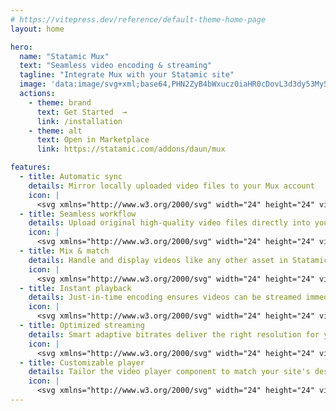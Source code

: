 ```yaml
---
# https://vitepress.dev/reference/default-theme-home-page
layout: home

hero:
  name: "Statamic Mux"
  text: "Seamless video encoding & streaming"
  tagline: "Integrate Mux with your Statamic site"
  image: 'data:image/svg+xml;base64,PHN2ZyB4bWxucz0iaHR0cDovL3d3dy53My5vcmcvMjAwMC9zdmciIHdpZHRoPSI0OCIgaGVpZ2h0PSI0OCIgdmlld0JveD0iMCAwIDI0IDI0IiBmaWxsPSJub25lIiBzdHJva2U9IiNmZmZmZmYiIHN0cm9rZS13aWR0aD0iMi4yNSIgc3Ryb2tlLWxpbmVjYXA9InJvdW5kIiBzdHJva2UtbGluZWpvaW49InJvdW5kIiBjbGFzcz0ibHVjaWRlIGx1Y2lkZS1wbGF5Ij48cG9seWdvbiBwb2ludHM9IjUgMyAxOSAxMiA1IDIxIDUgMyIvPjwvc3ZnPg=='
  actions:
    - theme: brand
      text: Get Started  →
      link: /installation
    - theme: alt
      text: Open in Marketplace
      link: https://statamic.com/addons/daun/mux

features:
  - title: Automatic sync
    details: Mirror locally uploaded video files to your Mux account
    icon: |
      <svg xmlns="http://www.w3.org/2000/svg" width="24" height="24" viewBox="0 0 24 24" fill="none" stroke="currentColor" stroke-width="2.25" stroke-linecap="round" stroke-linejoin="round" class="lucide lucide-refresh-ccw"><path d="M21 12a9 9 0 0 0-9-9 9.75 9.75 0 0 0-6.74 2.74L3 8"/><path d="M3 3v5h5"/><path d="M3 12a9 9 0 0 0 9 9 9.75 9.75 0 0 0 6.74-2.74L21 16"/><path d="M16 16h5v5"/></svg>
  - title: Seamless workflow
    details: Upload original high-quality video files directly into your backend
    icon: |
      <svg xmlns="http://www.w3.org/2000/svg" width="24" height="24" viewBox="0 0 24 24" fill="none" stroke="currentColor" stroke-width="2.25" stroke-linecap="round" stroke-linejoin="round" class="lucide lucide-image-up"><path d="M10.3 21H5a2 2 0 0 1-2-2V5a2 2 0 0 1 2-2h14a2 2 0 0 1 2 2v10l-3.1-3.1a2 2 0 0 0-2.814.014L6 21"/><path d="m14 19.5 3-3 3 3"/><path d="M17 22v-5.5"/><circle cx="9" cy="9" r="2"/></svg>
  - title: Mix & match
    details: Handle and display videos like any other asset in Statamic
    icon: |
      <svg xmlns="http://www.w3.org/2000/svg" width="24" height="24" viewBox="0 0 24 24" fill="none" stroke="currentColor" stroke-width="2.25" stroke-linecap="round" stroke-linejoin="round" class="lucide lucide-gallery-vertical-end"><path d="M7 2h10"/><path d="M5 6h14"/><rect width="18" height="12" x="3" y="10" rx="2"/></svg>
  - title: Instant playback
    details: Just-in-time encoding ensures videos can be streamed immediately
    icon: |
      <svg xmlns="http://www.w3.org/2000/svg" width="24" height="24" viewBox="0 0 24 24" fill="none" stroke="currentColor" stroke-width="2.25" stroke-linecap="round" stroke-linejoin="round" class="lucide lucide-gauge-circle"><path d="M15.6 2.7a10 10 0 1 0 5.7 5.7"/><circle cx="12" cy="12" r="2"/><path d="M13.4 10.6 19 5"/></svg>
  - title: Optimized streaming
    details: Smart adaptive bitrates deliver the right resolution for your viewers' bandwith
    icon: |
      <svg xmlns="http://www.w3.org/2000/svg" width="24" height="24" viewBox="0 0 24 24" fill="none" stroke="currentColor" stroke-width="2.25" stroke-linecap="round" stroke-linejoin="round" class="lucide lucide-audio-lines"><path d="M2 10v3"/><path d="M6 6v11"/><path d="M10 3v18"/><path d="M14 8v7"/><path d="M18 5v13"/><path d="M22 10v3"/></svg>
  - title: Customizable player
    details: Tailor the video player component to match your site's design
    icon: |
      <svg xmlns="http://www.w3.org/2000/svg" width="24" height="24" viewBox="0 0 24 24" fill="none" stroke="currentColor" stroke-width="2.25" stroke-linecap="round" stroke-linejoin="round" class="lucide lucide-settings-2"><path d="M20 7h-9"/><path d="M14 17H5"/><circle cx="17" cy="17" r="3"/><circle cx="7" cy="7" r="3"/></svg>
---
```

